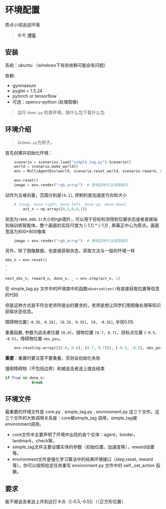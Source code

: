 # 环境配置

质点小球追逃环境

> 参考 [博客](https://blog.csdn.net/kysguqfxfr/article/details/100070584?utm_medium=distribute.pc_relevant.none-task-blog-BlogCommendFromMachineLearnPai2-3.channel_param&depth_1-utm_source=distribute.pc_relevant.none-task-blog-BlogCommendFromMachineLearnPai2-3.channel_param)

## 安装

系统：ubuntu （windows下有些依赖可能会有问题）

依赖:

- gymnasium 
- pyglet = 1.5.24
- pytorch or tensorflow
- 可选：opencv-python (处理图像)

> 运行 `demo.py` 检查环境，缺什么包下载什么包.

## 环境介绍

> 以`demo.py`为例子。

首先创建并初始化环境：

```py
    scenario = scenarios.load("simple_tag.py").Scenario()
    world = scenario.make_world()
    env = MultiAgentEnv(world, scenario.reset_world, scenario.reward, scenario.observation, info_callback=None, done_callback=scenario.is_done, shared_viewer = True)
    
    env.reset()
    image = env.render("rgb_array")  # 使用这种方法读取图片
```

动作为五维向量，范围分别是`[0,1]`, 控制的是加速度方向和大小

```py
	# [noop, move right, move left, move up, move down]
        act_n = np.array([0,1,0,0,1])
```

状态为`(800,800,3)`大小的rgb图片，可以用于目标检测得到位置状态或者直接端到端训练智能体。整个画⾯的实际尺度为 [-1,1] * [-1,1] , 屏幕正中⼼为原点。画⾯宽⾼为800*800像素

```py
    image = env.render("rgb_array")  # 使用这种方法读取图片
```

另外，除了图像数据，也直接获取状态，获取方法与一般的环境一样

```py
obs_n = env.reset()
.
.
.
next_obs_n, reward_n, done_n, _ = env.step(act_n, 1)
```

在 simple_tag.py ⽂件中的环境类中的函数`observation()`有直接获取位置等信息的代码

但是这种⽅式是不符合⽼师所提出的要求的，⽼师是想让同学们⽤图像处理等知识获取状态信息。

障碍物位置`[-0.35, 0.35], [0.35, 0.35], [0, -0.35]`, 半径0.05.

重置函数, 参数为追击者位置 `[0,0]`，猎物位置 `[0.7, 0.7]`，目标点位置 `[-0.5, -0.5]`，障碍物位置 `obs_pos`。

```py
    env.reset(np.array([[0.0, 0.0], [0.7, 0.7]]), [-0.5, -0.5], obs_pos)
```

**重要**：重置时要注意不要重叠，否则会初始化失败

撞倒障碍物（不包括边界）和被追击者追上就会结束

```py
if True in done_n:
            break
```

## 环境文件

最重要的环境⽂件是 core.py , simple_tag.py , environment.py 这三个⽂件。这三个⽂件的⼤致调⽤关系是：core被simple_tag 调⽤，simple_tag被environment调⽤。
- core⽂件中主要声明了环境中出现的各个实体：agent，border，landmark，check等。
- simple_tag⽂件主要设置实体的参数（初始位置、加速度等），reward设置等。
- environment⽂件是强化学习算法中的经典环境接口（step,reset, reward等）。你可以按照给定任务重写 environment.py ⽂件中的 self._set_action 函数。

## 要求

能不被追击者追上并到达打卡点（[-0.5,-0.5]）（（正方形位置）
